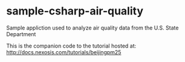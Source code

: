 # sample-csharp-air-quality

Sample appliction used to analyze air quality data from the U.S. State Department

This is the companion code to the tutorial hosted at: http://docs.nexosis.com/tutorials/beijingpm25

